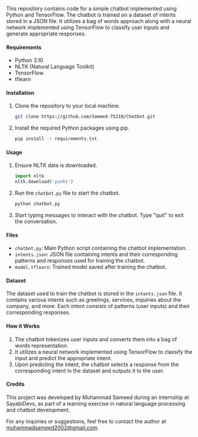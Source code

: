 This repository contains code for a simple chatbot implemented using Python and TensorFlow. The chatbot is trained on a dataset of intents stored in a JSON file. It utilizes a bag of words approach along with a neural network implemented using TensorFlow to classify user inputs and generate appropriate responses.

#### Requirements
- Python 3.10
- NLTK (Natural Language Toolkit)
- TensorFlow
- tflearn

#### Installation
1. Clone the repository to your local machine.
   ```bash
   git clone https://github.com/Sameed-75210/Chatbot.git
   ```

2. Install the required Python packages using pip.
   ```bash
   pip install -r requirements.txt
   ```

#### Usage
1. Ensure NLTK data is downloaded.
   ```python
   import nltk
   nltk.download('punkt')
   ```

2. Run the `chatbot.py` file to start the chatbot.
   ```bash
   python chatbot.py
   ```

3. Start typing messages to interact with the chatbot. Type "quit" to exit the conversation.

#### Files
- `chatbot.py`: Main Python script containing the chatbot implementation.
- `intents.json`: JSON file containing intents and their corresponding patterns and responses used for training the chatbot.
- `model.tflearn`: Trained model saved after training the chatbot.

#### Dataset
The dataset used to train the chatbot is stored in the `intents.json` file. It contains various intents such as greetings, services, inquiries about the company, and more. Each intent consists of patterns (user inputs) and their corresponding responses.

#### How it Works
1. The chatbot tokenizes user inputs and converts them into a bag of words representation.
2. It utilizes a neural network implemented using TensorFlow to classify the input and predict the appropriate intent.
3. Upon predicting the intent, the chatbot selects a response from the corresponding intent in the dataset and outputs it to the user.

#### Credits
This project was developed by Muhammad Sameed during an internship at SayabiDevs, as part of a learning exercise in natural language processing and chatbot development.

For any inquiries or suggestions, feel free to contact the author at muhammadsameed2002@gmail.com.

